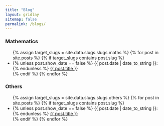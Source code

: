 ```yaml
---
title: "Blog"
layout: gridlay
sitemap: false
permalink: /blogs/
---
```


<div class="jumbotron">
  <h3>Mathematics</h3>
  <ul>
  {% assign target_slugs = site.data.slugs.slugs.maths %}
  {% for post in site.posts %}
    {% if target_slugs contains post.slug %}
      <li>
        {% unless post.show_date == false %}
          {{ post.date | date_to_string }}:
        {% endunless %}
        <a href="{{ site.url }}{{ site.baseurl }}{{ post.url }}">{{ post.title }}</a>
      </li>
    {% endif %}
  {% endfor %}
  </ul>
</div>

<div class="jumbotron">
  <h3>Others</h3>
  <ul>
  {% assign target_slugs = site.data.slugs.slugs.others %}
  {% for post in site.posts %}
    {% if target_slugs contains post.slug %}
      <li>
        {% unless post.show_date == false %}
          {{ post.date | date_to_string }}:
        {% endunless %}
        <a href="{{ site.url }}{{ site.baseurl }}{{ post.url }}">{{ post.title }}</a>
      </li>
    {% endif %}
  {% endfor %}
  </ul>
</div>
